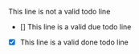 This line is not a valid todo line
- [] This line is a valid due todo line
- [x] This line is a valid done todo line
